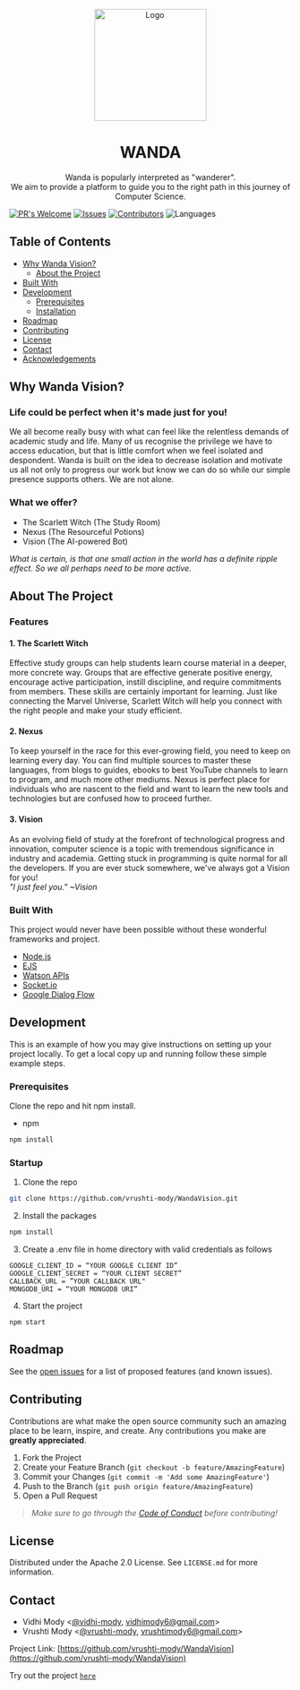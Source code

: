 <p align="center">
    <img src="https://i.pinimg.com/originals/ae/6a/a0/ae6aa0d36f22f94548e2dcf7b7e5cba6.png" width="200" alt="Logo">
  <h1 align="center">WANDA</h1>

  <p align="center">
    Wanda is popularly interpreted as "wanderer". <br>
    We aim to provide a platform to guide you to the right path in this journey of Computer Science. 
  </p>
</p>

[![PR's Welcome](https://img.shields.io/badge/PRs-welcome-brightgreen.svg?style=flat)](https://github.com/vrushti-mody/WandaVision/pulls)
[![Issues](https://img.shields.io/github/issues-raw/vrushti-mody/WandaVision)](https://github.com/vrushti-mody/WandaVision/issues)
[![Contributors](https://img.shields.io/github/contributors/vrushti-mody/WandaVision)]()
![Languages](https://img.shields.io/github/languages/count/vrushti-mody/WandaVision)

<!-- TABLE OF CONTENTS -->

## Table of Contents

- [Why Wanda Vision?](#why-wanda-vision)
  - [About the Project](#about-the-project)
- [Built With](#built-with)
- [Development](#development)
  - [Prerequisites](#prerequisites)
  - [Installation](#installation)
- [Roadmap](#roadmap)
- [Contributing](#contributing)
- [License](#license)
- [Contact](#contact)
- [Acknowledgements](#acknowledgements)

<!-- ABOUT THE PROJECT -->

## Why Wanda Vision?

### Life could be perfect when it's made just for you!

We all become really busy with what can feel like the relentless demands of academic study and life. Many of us recognise the privilege we have to access education, but that is little comfort when we feel isolated and despondent. Wanda is built on the idea to decrease isolation and motivate us all not only to progress our work but know we can do so while our simple presence supports others. We are not alone.

### What we offer?

- The Scarlett Witch (The Study Room)
- Nexus (The Resourceful Potions)
- Vision (The AI-powered Bot)

_What is certain, is that one small action in the world has a definite ripple effect. So we all perhaps need to be more active._

## About The Project

### Features

#### 1. The Scarlett Witch

Effective study groups can help students learn course material in a deeper, more concrete way. Groups that are effective generate positive energy, encourage active participation, instill discipline, and require commitments from members. These skills are certainly important for learning. Just like connecting the Marvel Universe, Scarlett Witch will help you connect with the right people and make your study efficient.

#### 2. Nexus

To keep yourself in the race for this ever-growing field, you need to keep on learning every day. You can find multiple sources to master these languages, from blogs to guides, ebooks to best YouTube channels to learn to program, and much more other mediums. Nexus is perfect place for individuals who are nascent to the field and want to learn the new tools and technologies but are confused how to proceed further.

#### 3. Vision

As an evolving field of study at the forefront of technological progress and innovation, computer science is a topic with tremendous significance in industry and academia. Getting stuck in programming is quite normal for all the developers. If you are ever stuck somewhere, we've always got a Vision for you! <br>
_"I just feel you." ~Vision_

### Built With

This project would never have been possible without these wonderful frameworks and project.

- [Node.js](https://nodejs.org)
- [EJS](https://ejs.co)
- [Watson APIs](https://github.com/watson-developer-cloud/node-sdk#readme)
- [Socket.io](https://www.npmjs.com/package/socket.io)
- [Google Dialog Flow](https://cloud.google.com/dialogflow/docs)

<!-- GETTING STARTED -->

## Development

This is an example of how you may give instructions on setting up your project locally.
To get a local copy up and running follow these simple example steps.

### Prerequisites

Clone the repo and hit npm install.

- npm

```sh
npm install
```

### Startup

1. Clone the repo

```sh
git clone https://github.com/vrushti-mody/WandaVision.git
```

2. Install the packages

```sh
npm install
```

3. Create a .env file in home directory with valid credentials as follows

```
GOOGLE_CLIENT_ID = “YOUR GOOGLE CLIENT ID”
GOOGLE_CLIENT_SECRET = “YOUR CLIENT SECRET”
CALLBACK_URL = ”YOUR CALLBACK URL"
MONGODB_URI = “YOUR MONGODB URI”
```

4. Start the project

```JS
npm start
```

<!-- ROADMAP -->

## Roadmap

See the [open issues](https://github.com/vrushti-mody/WandaVision/issues) for a list of proposed features (and known issues).

<!-- CONTRIBUTING -->

## Contributing

Contributions are what make the open source community such an amazing place to be learn, inspire, and create. Any contributions you make are **greatly appreciated**.

1. Fork the Project
2. Create your Feature Branch (`git checkout -b feature/AmazingFeature`)
3. Commit your Changes (`git commit -m 'Add some AmazingFeature'`)
4. Push to the Branch (`git push origin feature/AmazingFeature`)
5. Open a Pull Request

> *Make sure to go through the [Code of Conduct](CODE_OF_CONDUCT.md) before contributing!*


<!-- LICENSE -->

## License

Distributed under the Apache 2.0 License. See `LICENSE.md` for more information.

<!-- CONTACT -->

## Contact

- Vidhi Mody <[@vidhi-mody](https://github.com/vidhi-mody), vidhimody6@gmail.com>
- Vrushti Mody <[@vrushti-mody](https://github.com/vrushti-mody), vrushtimody6@gmail.com>

Project Link: [https://github.com/vrushti-mody/WandaVision](https://github.com/vrushti-mody/WandaVision)

Try out the project [`here`](https://wanda-vision.herokuapp.com/)
